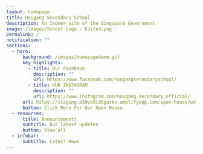 ```yaml
---
layout: homepage
title: Hougang Secondary School
description: An Isomer site of the Singapore Government
image: /images/School Logo - Edited.png
permalink: /
notification: ""
sections:
  - hero:
      background: /images/homepagedemo.gif
      key_highlights:
        - title: Our Facebook
          description: ""
          url: https://www.facebook.com/hougangsecondaryschool/
        - title: OUR INSTAGRAM
          description: ""
          url: https://www.instagram.com/hougang_secondary_official/
      url: https://staging.d39vo9id9gavkv.amplifyapp.com/open-house/welcome/
      button: Click Here For Our Open House
  - resources:
      title: Announcements
      subtitle: Our latest updates
      button: View all
  - infobar:
      subtitle: Latest News
---
```

